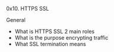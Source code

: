 0x10. HTTPS SSL

General
- What is HTTPS SSL 2 main roles
- What is the purpose encrypting traffic
- What SSL termination means
